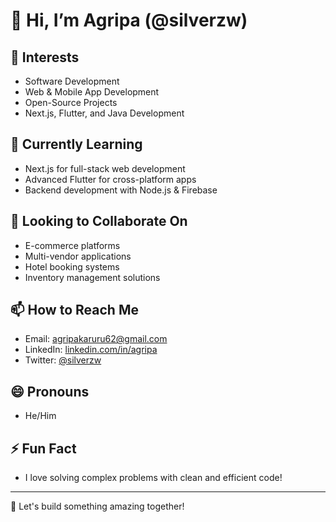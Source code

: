 # 👋 Hi, I’m Agripa (@silverzw)

## 👀 Interests
- Software Development
- Web & Mobile App Development
- Open-Source Projects
- Next.js, Flutter, and Java Development

## 🌱 Currently Learning
- Next.js for full-stack web development
- Advanced Flutter for cross-platform apps
- Backend development with Node.js & Firebase

## 💞️ Looking to Collaborate On
- E-commerce platforms
- Multi-vendor applications
- Hotel booking systems
- Inventory management solutions

## 📫 How to Reach Me
- Email: agripakaruru62@gmail.com
- LinkedIn: [linkedin.com/in/agripa](https://linkedin.com/in/agripa)
- Twitter: [@silverzw](https://twitter.com/silverzw)

## 😄 Pronouns
- He/Him

## ⚡ Fun Fact
- I love solving complex problems with clean and efficient code!

---
🚀 Let's build something amazing together!
